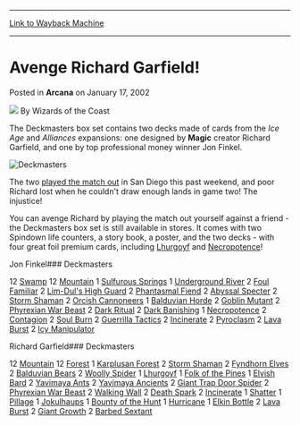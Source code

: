 
---
[Link to Wayback Machine](https://web.archive.org/web/20210429033335/https://magic.wizards.com/en/articles/archive/arcana/avenge-richard-garfield-2002-01-17)

[_metadata_:author]:- "Wizards of the Coast"
[_metadata_:description]:- "The Deckmasters box set contains two decks made of cards from the Ice Age and Alliances expansions: one designed by Magic creator Richard Garfield, and one by top professional money winner Jon Finkel.The two played the match out in San Diego this past weekend, and poor Richard lost when he couldn't draw enough lands in game two! The injustice!You can avenge Richard by playing"
[_metadata_:generator]:- "Drupal 7 (http://drupal.org)"
[_metadata_:node]:- "703226"
[_metadata_:publish_date]:- "2002-01-17"
[_metadata_:source]:- "div-main-content"
[_metadata_:title]:- "Avenge Richard Garfield!"
[_metadata_:wayback_capture_timestamp]:- "2021-04-29 03:33:35"
[_metadata_:wayback_raw_url]:- "https://web.archive.org/web/20210429033335id_/https://magic.wizards.com/en/articles/archive/arcana/avenge-richard-garfield-2002-01-17"
[_metadata_:wayback_url]:- "https://magic.wizards.com/en/articles/archive/arcana/avenge-richard-garfield-2002-01-17"
---


Avenge Richard Garfield!
========================



 Posted in **Arcana**
 on January 17, 2002 






![](https://media.magic.wizards.com/styles/auth_small/public/images/person/wizards_author.jpg)
By Wizards of the Coast











The Deckmasters box set contains two decks made of cards from the *Ice Age* and *Alliances* expansions: one designed by **Magic** creator Richard Garfield, and one by top professional money winner Jon Finkel.

![Deckmasters](https://media.magic.wizards.com/image_legacy_migration/magic/images/mtgcom/arcana/Deckmasters.jpg)

The two [played the match out](http://archive.wizards.com/sideboard/article.asp?x=PTSD02%5C423finkelgarfield) in San Diego this past weekend, and poor Richard lost when he couldn't draw enough lands in game two! The injustice!

You can avenge Richard by playing the match out yourself against a friend - the Deckmasters box set is still available in stores. It comes with two Spindown life counters, a story book, a poster, and the two decks - with four great foil premium cards, including [Lhurgoyf](http://gatherer.wizards.com/Pages/Card/Details.aspx?name=Lhurgoyf) and [Necropotence](http://gatherer.wizards.com/Pages/Card/Details.aspx?name=Necropotence)!

Jon Finkel### Deckmasters



12 [Swamp](http://gatherer.wizards.com/Pages/Card/Details.aspx?name=Swamp)
12 [Mountain](http://gatherer.wizards.com/Pages/Card/Details.aspx?name=Mountain)
1 [Sulfurous Springs](http://gatherer.wizards.com/Pages/Card/Details.aspx?name=Sulfurous+Springs)
1 [Underground River](http://gatherer.wizards.com/Pages/Card/Details.aspx?name=Underground+River)
2 [Foul Familiar](http://gatherer.wizards.com/Pages/Card/Details.aspx?name=Foul+Familiar)
2 [Lim-Dul's High Guard](http://gatherer.wizards.com/Pages/Card/Details.aspx?name=Lim-Dul%27s+High+Guard)
2 [Phantasmal Fiend](http://gatherer.wizards.com/Pages/Card/Details.aspx?name=Phantasmal+Fiend)
2 [Abyssal Specter](http://gatherer.wizards.com/Pages/Card/Details.aspx?name=Abyssal+Specter)
2 [Storm Shaman](http://gatherer.wizards.com/Pages/Card/Details.aspx?name=Storm+Shaman)
2 [Orcish Cannoneers](http://gatherer.wizards.com/Pages/Card/Details.aspx?name=Orcish+Cannoneers)
1 [Balduvian Horde](http://gatherer.wizards.com/Pages/Card/Details.aspx?name=Balduvian+Horde)
2 [Goblin Mutant](http://gatherer.wizards.com/Pages/Card/Details.aspx?name=Goblin+Mutant)
2 [Phyrexian War Beast](http://gatherer.wizards.com/Pages/Card/Details.aspx?name=Phyrexian+War+Beast)
2 [Dark Ritual](http://gatherer.wizards.com/Pages/Card/Details.aspx?name=Dark+Ritual)
2 [Dark Banishing](http://gatherer.wizards.com/Pages/Card/Details.aspx?name=Dark+Banishing)
1 [Necropotence](http://gatherer.wizards.com/Pages/Card/Details.aspx?name=Necropotence)
2 [Contagion](http://gatherer.wizards.com/Pages/Card/Details.aspx?name=Contagion)
2 [Soul Burn](http://gatherer.wizards.com/Pages/Card/Details.aspx?name=Soul+Burn)
2 [Guerrilla Tactics](http://gatherer.wizards.com/Pages/Card/Details.aspx?name=Guerrilla+Tactics)
2 [Incinerate](http://gatherer.wizards.com/Pages/Card/Details.aspx?name=Incinerate)
2 [Pyroclasm](http://gatherer.wizards.com/Pages/Card/Details.aspx?name=Pyroclasm)
2 [Lava Burst](http://gatherer.wizards.com/Pages/Card/Details.aspx?name=Lava+Burst)
2 [Icy Manipulator](http://gatherer.wizards.com/Pages/Card/Details.aspx?name=Icy+Manipulator)  
  
Richard Garfield### Deckmasters



12 [Mountain](http://gatherer.wizards.com/Pages/Card/Details.aspx?name=Mountain)
12 [Forest](http://gatherer.wizards.com/Pages/Card/Details.aspx?name=Forest)
1 [Karplusan Forest](http://gatherer.wizards.com/Pages/Card/Details.aspx?name=Karplusan+Forest)
2 [Storm Shaman](http://gatherer.wizards.com/Pages/Card/Details.aspx?name=Storm+Shaman)
2 [Fyndhorn Elves](http://gatherer.wizards.com/Pages/Card/Details.aspx?name=Fyndhorn+Elves)
2 [Balduvian Bears](http://gatherer.wizards.com/Pages/Card/Details.aspx?name=Balduvian+Bears)
2 [Woolly Spider](http://gatherer.wizards.com/Pages/Card/Details.aspx?name=Woolly+Spider)
1 [Lhurgoyf](http://gatherer.wizards.com/Pages/Card/Details.aspx?name=Lhurgoyf)
1 [Folk of the Pines](http://gatherer.wizards.com/Pages/Card/Details.aspx?name=Folk+of+the+Pines)
1 [Elvish Bard](http://gatherer.wizards.com/Pages/Card/Details.aspx?name=Elvish+Bard)
2 [Yavimaya Ants](http://gatherer.wizards.com/Pages/Card/Details.aspx?name=Yavimaya+Ants)
2 [Yavimaya Ancients](http://gatherer.wizards.com/Pages/Card/Details.aspx?name=Yavimaya+Ancients)
2 [Giant Trap Door Spider](http://gatherer.wizards.com/Pages/Card/Details.aspx?name=Giant+Trap+Door+Spider)
2 [Phyrexian War Beast](http://gatherer.wizards.com/Pages/Card/Details.aspx?name=Phyrexian+War+Beast)
2 [Walking Wall](http://gatherer.wizards.com/Pages/Card/Details.aspx?name=Walking+Wall)
2 [Death Spark](http://gatherer.wizards.com/Pages/Card/Details.aspx?name=Death+Spark)
2 [Incinerate](http://gatherer.wizards.com/Pages/Card/Details.aspx?name=Incinerate)
1 [Shatter](http://gatherer.wizards.com/Pages/Card/Details.aspx?name=Shatter)
1 [Pillage](http://gatherer.wizards.com/Pages/Card/Details.aspx?name=Pillage)
1 [Jokulhaups](http://gatherer.wizards.com/Pages/Card/Details.aspx?name=Jokulhaups)
1 [Bounty of the Hunt](http://gatherer.wizards.com/Pages/Card/Details.aspx?name=Bounty+of+the+Hunt)
1 [Hurricane](http://gatherer.wizards.com/Pages/Card/Details.aspx?name=Hurricane)
1 [Elkin Bottle](http://gatherer.wizards.com/Pages/Card/Details.aspx?name=Elkin+Bottle)
2 [Lava Burst](http://gatherer.wizards.com/Pages/Card/Details.aspx?name=Lava+Burst)
2 [Giant Growth](http://gatherer.wizards.com/Pages/Card/Details.aspx?name=Giant+Growth)
2 [Barbed Sextant](http://gatherer.wizards.com/Pages/Card/Details.aspx?name=Barbed+Sextant)





